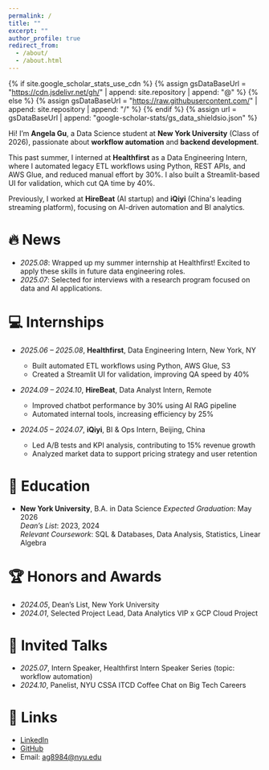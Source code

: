 ```yaml
---
permalink: /
title: ""
excerpt: ""
author_profile: true
redirect_from: 
  - /about/
  - /about.html
---
```


{% if site.google_scholar_stats_use_cdn %}
{% assign gsDataBaseUrl = "https://cdn.jsdelivr.net/gh/" | append: site.repository | append: "@" %}
{% else %}
{% assign gsDataBaseUrl = "https://raw.githubusercontent.com/" | append: site.repository | append: "/" %}
{% endif %}
{% assign url = gsDataBaseUrl | append: "google-scholar-stats/gs_data_shieldsio.json" %}

<span class='anchor' id='about-me'></span>

Hi! I’m **Angela Gu**, a Data Science student at **New York University** (Class of 2026), passionate about **workflow automation** and **backend development**.

This past summer, I interned at **Healthfirst** as a Data Engineering Intern, where I automated legacy ETL workflows using Python, REST APIs, and AWS Glue, and reduced manual effort by 30%. I also built a Streamlit-based UI for validation, which cut QA time by 40%.

Previously, I worked at **HireBeat** (AI startup) and **iQiyi** (China's leading streaming platform), focusing on AI-driven automation and BI analytics.

# 🔥 News
- *2025.08*: Wrapped up my summer internship at Healthfirst! Excited to apply these skills in future data engineering roles.
- *2025.07*: Selected for interviews with a research program focused on data and AI applications.

# 💻 Internships
- *2025.06 – 2025.08*, **Healthfirst**, Data Engineering Intern, New York, NY  
  - Built automated ETL workflows using Python, AWS Glue, S3
  - Created a Streamlit UI for validation, improving QA speed by 40%

- *2024.09 – 2024.10*, **HireBeat**, Data Analyst Intern, Remote  
  - Improved chatbot performance by 30% using AI RAG pipeline  
  - Automated internal tools, increasing efficiency by 25%

- *2024.05 – 2024.07*, **iQiyi**, BI & Ops Intern, Beijing, China  
  - Led A/B tests and KPI analysis, contributing to 15% revenue growth  
  - Analyzed market data to support pricing strategy and user retention

# 📖 Education
- **New York University**, B.A. in Data Science 
  *Expected Graduation*: May 2026  
  *Dean’s List*: 2023, 2024  
  *Relevant Coursework*: SQL & Databases, Data Analysis, Statistics, Linear Algebra

# 🏆 Honors and Awards
- *2024.05*, Dean’s List, New York University  
- *2024.01*, Selected Project Lead, Data Analytics VIP x GCP Cloud Project

# 💬 Invited Talks
- *2025.07*, Intern Speaker, Healthfirst Intern Speaker Series (topic: workflow automation)  
- *2024.10*, Panelist, NYU CSSA ITCD Coffee Chat on Big Tech Careers

# 🔗 Links
- [LinkedIn](https://linkedin.com/in/anqi-gu-usa)  
- [GitHub](https://github.com/AngelaGu706)  
- Email: ag8984@nyu.edu
